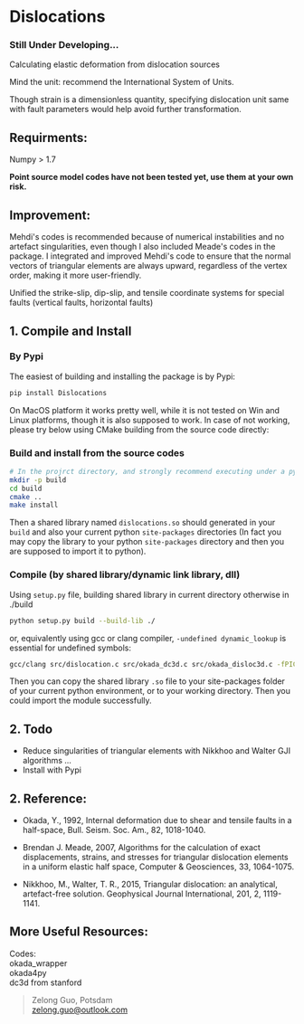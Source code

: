# Dislocations

### **Still Under Developing...**

Calculating elastic deformation from dislocation sources

Mind the unit: recommend the International System of Units.

Though strain is a dimensionless quantity, specifying dislocation unit same with fault parameters would help avoid further transformation.

## Requirments:  
Numpy > 1.7

**Point source model codes have not been tested yet, use them at your own risk.**

## Improvement:
Mehdi's codes is recommended because of numerical instabilities and no artefact singularities, even though I
also included Meade's codes in the package. I integrated and improved Mehdi's code to ensure that the normal vectors of triangular elements are always upward, regardless of the vertex order, making it more user-friendly.

Unified the strike-slip, dip-slip, and tensile coordinate systems for special faults (vertical faults, horizontal faults)

## 1. Compile and Install

### By Pypi
The easiest of building and installing the package is by Pypi:
```python 
pip install Dislocations
```

On MacOS platform it works pretty well, while it is not tested on Win and Linux platforms, though
it is also supposed to work. In case of not working, please try below using CMake building from the
source code directly:

### Build and install from the source codes 
```sh
# In the projrct directory, and strongly recommend executing under a python virtual env
mkdir -p build
cd build
cmake .. 
make install
```
Then a shared library named `dislocations.so` should generated in your `build`  and also
your current python `site-packages` directories (In fact you may copy the library to your python
`site-packages` directory and then you are supposed to import it to python).


### Compile (by shared library/dynamic link library, dll)
Using `setup.py` file, building shared library in current directory otherwise in ./build
```bash
python setup.py build --build-lib ./
```
or, equivalently using gcc or clang compiler, `-undefined dynamic_lookup` is essential for undefined symbols:
```bash
gcc/clang src/dislocation.c src/okada_dc3d.c src/okada_disloc3d.c -fPIC -O2 -I<NumPy_core_include_path> -I<Python_include_path>/python3.XX -shared -undefined dynamic_lookup -o dislocation.so
```
Then you can copy the shared library `.so` file to your site-packages folder of your current python environment, or to your working directory. Then you could import the module successfully.

## 2. Todo
- Reduce singularities of triangular elements with Nikkhoo and Walter GJI algorithms ...
- Install with Pypi 

## 2. Reference:  
- Okada, Y., 1992, Internal deformation due to shear and tensile faults in a half-space, Bull. Seism. Soc. Am., 82, 1018-1040.

- Brendan J. Meade, 2007, Algorithms for the calculation of exact displacements, strains, and stresses for triangular dislocation elements in a uniform elastic half space, Computer & Geosciences, 33, 1064-1075.

- Nikkhoo, M., Walter, T. R., 2015, Triangular dislocation: an analytical, artefact-free solution.  Geophysical Journal International, 201, 2, 1119-1141.

## More Useful Resources:
Codes:  
okada_wrapper   
okada4py   
dc3d from stanford

> Zelong Guo, Potsdam  
zelong.guo@outlook.com



